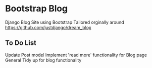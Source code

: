 # Bootstrap Blog
Django Blog Site using Bootstrap
Tailored orginally around https://github.com/justdjango/dream_blog
## To Do List
Update Post model 
Implement 'read more' functionality for Blog page
General Tidy up for blog functionality
